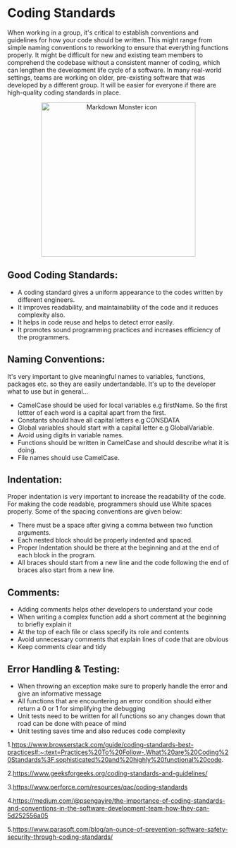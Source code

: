 # **Coding Standards**

When working in a group, it's critical to establish conventions and guidelines for how your code should be written. This might range from simple naming conventions to reworking to ensure that everything functions properly. It might be difficult for new and existing team members to comprehend the codebase without a consistent manner of coding, which can lengthen the development life cycle of a software. In many real-world settings, teams are working on older, pre-existing software that was developed by a different group. It will be easier for everyone if there are high-quality coding standards in place.

<p align="center">
  <img src="https://www.commitstrip.com/wp-content/uploads/2021/11/Strip-Pas-de-documentation-650-finalenglish.jpg"
        alt="Markdown Monster icon" width="350"/>
</p>

## Good Coding Standards:
- A coding standard gives a uniform appearance to the codes written by different engineers.
- It improves readability, and maintainability of the code and it reduces complexity also.
- It helps in code reuse and helps to detect error easily.
- It promotes sound programming practices and increases efficiency of the programmers.

## Naming Conventions: 
It's very important to give meaningful names to variables, functions, packages etc. so they are easily undertandable. It's up to the developer what to use but in general...
- CamelCase should be used for local variables e.g firstName. So the first lettter of each word is a capital apart from the first.
- Constants should have all capital letters e.g CONSDATA
- Global variables should start with a capital letter e.g GlobalVariable.
- Avoid using digits in variable names.
- Functions should be written in CamelCase and should describe what it is doing.
- File names should use CamelCase.

## Indentation:
Proper indentation is very important to increase the readability of the code. For making the code readable, programmers should use White spaces properly. Some of the spacing conventions are given below:
- There must be a space after giving a comma between two function arguments.
- Each nested block should be properly indented and spaced.
- Proper Indentation should be there at the beginning and at the end of each block in the program.
- All braces should start from a new line and the code following the end of braces also start from a new line.

## Comments: 
- Adding comments helps other developers to understand your code
- When writing a complex function add a short comment at the beginning to briefly explain it
- At the top of each file or class specify its role and contents
- Avoid unnecessary comments that explain lines of code that are obvious
- Keep comments clear and tidy

## Error Handling & Testing:
- When throwing an exception make sure to properly handle the error and give an informative message
- All functions that are encountering an error condition should either return a 0 or 1 for simplifying the debugging
- Unit tests need to be written for all functions so any changes down that road can be done with peace of mind
- Unit testing saves time and also reduces code complexity


1.https://www.browserstack.com/guide/coding-standards-best-practices#:~:text=Practices%20To%20Follow-,What%20are%20Coding%20Standards%3F,sophisticated%20and%20highly%20functional%20code.

2.https://www.geeksforgeeks.org/coding-standards-and-guidelines/

3.https://www.perforce.com/resources/qac/coding-standards

4.https://medium.com/@psengayire/the-importance-of-coding-standards-and-conventions-in-the-software-development-team-how-they-can-5d252556a05

5.https://www.parasoft.com/blog/an-ounce-of-prevention-software-safety-security-through-coding-standards/
